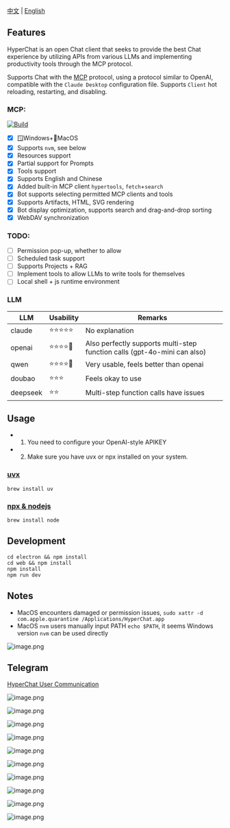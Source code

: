 [中文](README.zh.md) | [English](README.md)


## Features

HyperChat is an open Chat client that seeks to provide the best Chat experience by utilizing APIs from various LLMs and implementing productivity tools through the MCP protocol.

Supports Chat with the [MCP](https://modelcontextprotocol.io/introduction) protocol, using a protocol similar to OpenAI, compatible with the `Claude Desktop` configuration file. Supports `Client` hot reloading, restarting, and disabling.

### MCP:

[![Build](https://github.com/BigSweetPotatoStudio/HyperChat/actions/workflows/build.yml/badge.svg)](https://github.com/BigSweetPotatoStudio/HyperChat/actions/workflows/build.yml)

- [x] 🪟Windows+🍏MacOS
- [x] Supports `nvm`, see below
- [x] Resources support
- [x] Partial support for Prompts
- [x] Tools support
- [x] Supports English and Chinese
- [x] Added built-in MCP client `hypertools`, `fetch`+`search`
- [x] Bot supports selecting permitted MCP clients and tools
- [x] Supports Artifacts, HTML, SVG rendering
- [x] Bot display optimization, supports search and drag-and-drop sorting
- [x] WebDAV synchronization

### TODO:

- [ ] Permission pop-up, whether to allow
- [ ] Scheduled task support
- [ ] Supports Projects + RAG
- [ ] Implement tools to allow LLMs to write tools for themselves
- [ ] Local shell + js runtime environment

### LLM

| LLM      | Usability  | Remarks                         |
| -------- | ------ | -------------------------- |
| claude   | ⭐⭐⭐⭐⭐  | No explanation                    |
| openai   | ⭐⭐⭐⭐🌙 | Also perfectly supports multi-step function calls (gpt-4o-mini can also) |
| qwen       | ⭐⭐⭐⭐🌙    | Very usable, feels better than openai                 |
| doubao       | ⭐⭐⭐    | Feels okay to use                   |
| deepseek | ⭐⭐      | Multi-step function calls have issues       |

## Usage

* 1. You need to configure your OpenAI-style APIKEY
* 2. Make sure you have uvx or npx installed on your system.

### [uvx](https://github.com/astral-sh/uv)

```
brew install uv
```
### [npx & nodejs](https://nodejs.org/en)

```
brew install node 
```

## Development

```
cd electron && npm install
cd web && npm install
npm install
npm run dev
```

## Notes

* MacOS encounters damaged or permission issues, `sudo xattr -d com.apple.quarantine /Applications/HyperChat.app`
* MacOS `nvm` users manually input PATH `echo $PATH`, it seems Windows version `nvm` can be used directly

![image.png](./images/image4.png)

## Telegram

[HyperChat User Communication](https://t.me/dadigua001)

![image.png](./images/image33.png)

![image.png](./images/image34.png)

![image.png](./images/image13.png)

![image.png](./images/image32.png)

![image.png](./images/image31.png)

![image.png](./images/image22.png)

![image.png](./images/image21.png)

![image.png](./images/image30.png)

![image.png](./images/image35.png)

![image.png](./images/image36.png)